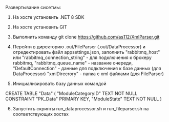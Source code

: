 Развертывание сисетмы:

1. На хосте установить .NET 8 SDK

2. На хосте установить GIT

3. Выполнить команду git clone https://github.com/as112/XmlParser.git

4. Перейти в директорию .out/FileParser (.out/DataProcessor) и отредектировать файл appsettings.json, заполнить
"rabbitmq_host" или "rabbitmq_connection_string" - для подключения к брокеру rabbitmq, 
"rabbitmq_queue_name" - название очереди,
"DefaultConnection" - данные для подключения к базе данных (для DataProcessor)
"xmlDirecrory" - папка с xml файлами (для FileParser)

5. Инициализировать базу данных командой

CREATE TABLE "Data" (
    "ModuleCategoryID" TEXT NOT NULL CONSTRAINT "PK_Data" PRIMARY KEY,
    "ModuleState" TEXT NOT NULL
)

6. Запустить скрипты run_dataprocessor.sh и run_fileparser.sh на соответствующих хостах

